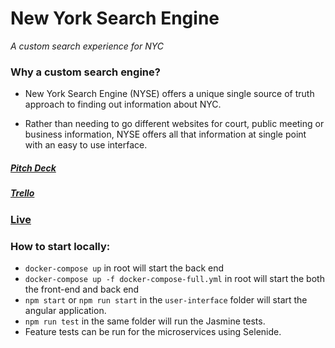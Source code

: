 # New York Search Engine
*A custom search experience for NYC*

### Why a custom search engine?

* New York Search Engine (NYSE) offers a unique single source of truth approach to finding out information about NYC. 

* Rather than needing to go different websites for court, public meeting or business information, NYSE offers all that information at single point with an easy to use interface.

##### [Pitch Deck](https://docs.google.com/presentation/d/18EPsn_i-r3hD_CG6ulRMWqUoY-SPBzLbMAmpcvx9nEM/edit?usp=sharing)

##### [Trello](https://trello.com/b/U2CkMGhE/new-york)

### [Live](http://hayden-web-management-app.s3-website-us-west-1.amazonaws.com/login)

### How to start locally:

- `docker-compose up` in root will start the back end
- `docker-compose up -f docker-compose-full.yml` in root will start the both the front-end and back end
-  `npm start` or `npm run start` in the `user-interface` folder will start the angular application.
-  `npm run test` in the same folder will run the Jasmine tests.
-  Feature tests can be run for the microservices using Selenide.